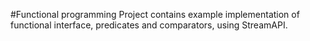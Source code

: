 #Functional programming
Project contains example implementation of functional interface, predicates and comparators, using StreamAPI.